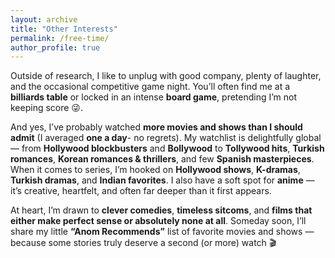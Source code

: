 ```yaml
---
layout: archive
title: "Other Interests"
permalink: /free-time/
author_profile: true
---
```



Outside of research, I like to unplug with good company, plenty of laughter, and the occasional competitive game night. You’ll often find me at a **billiards table** or locked in an intense **board game**, pretending I’m not keeping score 😜.  

And yes, I’ve probably watched **more movies and shows than I should admit** (I averaged **one a day**-  no regrets). My watchlist is delightfully global — from **Hollywood blockbusters** and **Bollywood** to **Tollywood hits**, **Turkish romances**, **Korean romances & thrillers**, and few **Spanish masterpieces**. When it comes to series, I’m hooked on **Hollywood shows**, **K-dramas**, **Turkish dramas**, and **Indian favorites**. I also have a soft spot for **anime** — it’s creative, heartfelt, and often far deeper than it first appears.  

At heart, I’m drawn to **clever comedies**, **timeless sitcoms**, and **films that either make perfect sense or absolutely none at all**. Someday soon, I’ll share my little **“Anom Recommends”** list of favorite movies and shows — because some stories truly deserve a second (or more) watch 🎬


